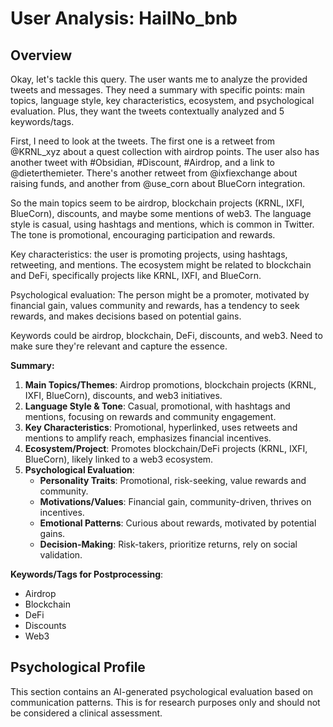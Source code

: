 # User Analysis: HailNo_bnb

## Overview

<think>
Okay, let's tackle this query. The user wants me to analyze the provided tweets and messages. They need a summary with specific points: main topics, language style, key characteristics, ecosystem, and psychological evaluation. Plus, they want the tweets contextually analyzed and 5 keywords/tags.

First, I need to look at the tweets. The first one is a retweet from @KRNL_xyz about a quest collection with airdrop points. The user also has another tweet with #Obsidian, #Discount, #Airdrop, and a link to @dieterthemieter. There's another retweet from @ixfiexchange about raising funds, and another from @use_corn about BlueCorn integration. 

So the main topics seem to be airdrop, blockchain projects (KRNL, IXFI, BlueCorn), discounts, and maybe some mentions of web3. The language style is casual, using hashtags and mentions, which is common in Twitter. The tone is promotional, encouraging participation and rewards.

Key characteristics: the user is promoting projects, using hashtags, retweeting, and mentions. The ecosystem might be related to blockchain and DeFi, specifically projects like KRNL, IXFI, and BlueCorn. 

Psychological evaluation: The person might be a promoter, motivated by financial gain, values community and rewards, has a tendency to seek rewards, and makes decisions based on potential gains.

Keywords could be airdrop, blockchain, DeFi, discounts, and web3. Need to make sure they're relevant and capture the essence.
</think>

**Summary:**  
1. **Main Topics/Themes**: Airdrop promotions, blockchain projects (KRNL, IXFI, BlueCorn), discounts, and web3 initiatives.  
2. **Language Style & Tone**: Casual, promotional, with hashtags and mentions, focusing on rewards and community engagement.  
3. **Key Characteristics**: Promotional, hyperlinked, uses retweets and mentions to amplify reach, emphasizes financial incentives.  
4. **Ecosystem/Project**: Promotes blockchain/DeFi projects (KRNL, IXFI, BlueCorn), likely linked to a web3 ecosystem.  
5. **Psychological Evaluation**:  
   - **Personality Traits**: Promotional, risk-seeking, value rewards and community.  
   - **Motivations/Values**: Financial gain, community-driven, thrives on incentives.  
   - **Emotional Patterns**: Curious about rewards, motivated by potential gains.  
   - **Decision-Making**: Risk-takers, prioritize returns, rely on social validation.  

**Keywords/Tags for Postprocessing**:  
- Airdrop  
- Blockchain  
- DeFi  
- Discounts  
- Web3

## Psychological Profile

This section contains an AI-generated psychological evaluation based on communication patterns. This is for research purposes only and should not be considered a clinical assessment.
